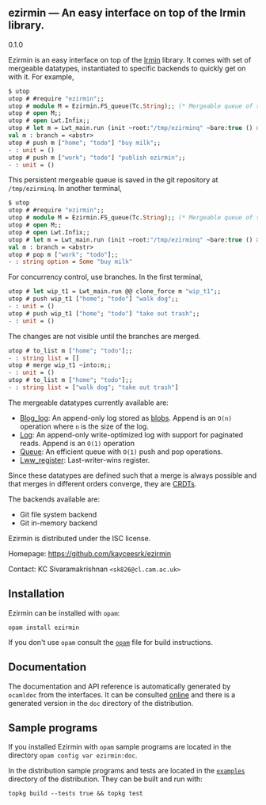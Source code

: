 ezirmin — An easy interface on top of the Irmin library.
-------------------------------------------------------------------------------
0.1.0

Ezirmin is an easy interface on top of the
[Irmin](https://github.com/mirage/irmin) library. It comes with set of mergeable
datatypes, instantiated to specific backends to quickly get on with it. For
example,

```ocaml
$ utop
utop # #require "ezirmin";;
utop # module M = Ezirmin.FS_queue(Tc.String);; (* Mergeable queue of strings *)
utop # open M;;
utop # open Lwt.Infix;;
utop # let m = Lwt_main.run (init ~root:"/tmp/ezirminq" ~bare:true () >>= master);;
val m : branch = <abstr>
utop # push m ["home"; "todo"] "buy milk";;
- : unit = ()
utop # push m ["work"; "todo"] "publish ezirmin";;
- : unit = ()
```

This persistent mergeable queue is saved in the git repository at
`/tmp/ezirminq`. In another terminal,

```ocaml
$ utop
utop # #require "ezirmin";;
utop # module M = Ezirmin.FS_queue(Tc.String);; (* Mergeable queue of strings *)
utop # open M;;
utop # open Lwt.Infix;;
utop # let m = Lwt_main.run (init ~root:"/tmp/ezirminq" ~bare:true () >>= master);;
val m : branch = <abstr>
utop # pop m ["work"; "todo"];;
- : string option = Some "buy milk"
```

For concurrency control, use branches. In the first terminal,

```ocaml
utop # let wip_t1 = Lwt_main.run @@ clone_force m "wip_t1";;
utop # push wip_t1 ["home"; "todo"] "walk dog";;
- : unit = ()
utop # push wip_t1 ["home"; "todo"] "take out trash";;
- : unit = ()
```

The changes are not visible until the branches are merged.

```ocaml
utop # to_list m ["home"; "todo"];;
- : string list = []
utop # merge wip_t1 ~into:m;;
- : unit = ()
utop # to_list m ["home"; "todo"];;
- : string list = ["walk dog"; "take out trash"]
```

The mergeable datatypes currently available are:

* [Blog_log](http://kcsrk.info/ezirmin/Ezirmin.Blob_log.html): An append-only
  log stored as [blobs](). Append is an `O(n)` operation where `n` is the size
  of the log.
* [Log](http://kcsrk.info/ezirmin/Ezirmin.Log.html): An append-only
  write-optimized log with support for paginated reads. Append is an `O(1)`
  operation
* [Queue](http://kcsrk.info/ezirmin/Ezirmin.Queue.html): An efficient queue with
  `O(1)` push and pop operations.
* [Lww_register](http://kcsrk.info/ezirmin/Ezirmin.Lww_register.html):
  Last-writer-wins register.

Since these datatypes are defined such that a merge is always possible and that
merges in different orders converge, they are
[CRDTs](https://en.wikipedia.org/wiki/Conflict-free_replicated_data_type).

The backends available are:

* Git file system backend
* Git in-memory backend

Ezirmin is distributed under the ISC license.

Homepage: https://github.com/kayceesrk/ezirmin

Contact: KC Sivaramakrishnan `<sk826@cl.cam.ac.uk>`

## Installation

Ezirmin can be installed with `opam`:

    opam install ezirmin

If you don't use `opam` consult the [`opam`](opam) file for build instructions.

## Documentation

The documentation and API reference is automatically generated by `ocamldoc`
from the interfaces. It can be consulted [online][doc] and there is a generated
version in the `doc` directory of the distribution.

[doc]: http:/kcsrk.info/ezirmin

## Sample programs

If you installed Ezirmin with `opam` sample programs are located in the
directory `opam config var ezirmin:doc`.

In the distribution sample programs and tests are located in the
[`examples`](examples) directory of the distribution. They can be built and run
with:

    topkg build --tests true && topkg test
